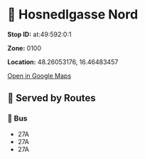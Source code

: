 # 🚉 Hosnedlgasse Nord


**Stop ID:** at:49:592:0:1

**Zone:** 0100

**Location:** 48.26053176, 16.46483457

[Open in Google Maps](https://www.google.com/maps?q=48.26053176,16.46483457)

## 🚆 Served by Routes

### 🚌 Bus
- 27A
- 27A
- 27A